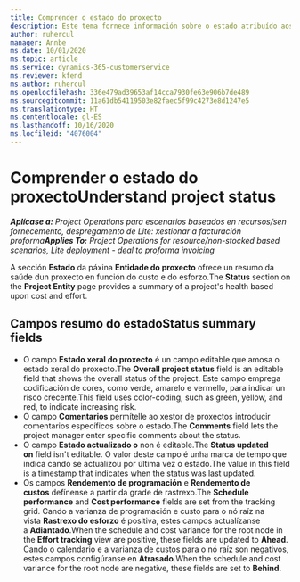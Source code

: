 ```yaml
---
title: Comprender o estado do proxecto
description: Este tema fornece información sobre o estado atribuído aos proxectos en Dynamics 365 Project Operations.
author: ruhercul
manager: Annbe
ms.date: 10/01/2020
ms.topic: article
ms.service: dynamics-365-customerservice
ms.reviewer: kfend
ms.author: ruhercul
ms.openlocfilehash: 336e479ad39653af14cca7930fe63e906b7de489
ms.sourcegitcommit: 11a61db54119503e82faec5f99c4273e8d1247e5
ms.translationtype: HT
ms.contentlocale: gl-ES
ms.lasthandoff: 10/16/2020
ms.locfileid: "4076004"
---
```

# <a name="understand-project-status"></a><span data-ttu-id="24d43-103">Comprender o estado do proxecto</span><span class="sxs-lookup"><span data-stu-id="24d43-103">Understand project status</span></span>

<span data-ttu-id="24d43-104">_**Aplícase a:** Project Operations para escenarios baseados en recursos/sen fornecemento, despregamento de Lite: xestionar a facturación proforma_</span><span class="sxs-lookup"><span data-stu-id="24d43-104">_**Applies To:** Project Operations for resource/non-stocked based scenarios, Lite deployment - deal to proforma invoicing_</span></span>


<span data-ttu-id="24d43-105">A sección **Estado** da páxina **Entidade do proxecto** ofrece un resumo da saúde dun proxecto en función do custo e do esforzo.</span><span class="sxs-lookup"><span data-stu-id="24d43-105">The **Status** section on the **Project Entity** page provides a summary of a project's health based upon cost and effort.</span></span>


## <a name="status-summary-fields"></a><span data-ttu-id="24d43-106">Campos resumo do estado</span><span class="sxs-lookup"><span data-stu-id="24d43-106">Status summary fields</span></span>

- <span data-ttu-id="24d43-107">O campo **Estado xeral do proxecto** é un campo editable que amosa o estado xeral do proxecto.</span><span class="sxs-lookup"><span data-stu-id="24d43-107">The **Overall project status** field is an editable field that shows the overall status of the project.</span></span> <span data-ttu-id="24d43-108">Este campo emprega codificación de cores, como verde, amarelo e vermello, para indicar un risco crecente.</span><span class="sxs-lookup"><span data-stu-id="24d43-108">This field uses color-coding, such as green, yellow, and red, to indicate increasing risk.</span></span> 
- <span data-ttu-id="24d43-109">O campo **Comentarios** permítelle ao xestor de proxectos introducir comentarios específicos sobre o estado.</span><span class="sxs-lookup"><span data-stu-id="24d43-109">The **Comments** field lets the project manager enter specific comments about the status.</span></span> 
- <span data-ttu-id="24d43-110">O campo **Estado actualizado o** non é editable.</span><span class="sxs-lookup"><span data-stu-id="24d43-110">The **Status updated on** field isn't editable.</span></span> <span data-ttu-id="24d43-111">O valor deste campo é unha marca de tempo que indica cando se actualizou por última vez o estado.</span><span class="sxs-lookup"><span data-stu-id="24d43-111">The value in this field is a timestamp that indicates when the status was last updated.</span></span>
- <span data-ttu-id="24d43-112">Os campos **Rendemento de programación** e **Rendemento de custos** defínense a partir da grade de rastrexo.</span><span class="sxs-lookup"><span data-stu-id="24d43-112">The **Schedule performance** and **Cost performance** fields are set from the tracking grid.</span></span> <span data-ttu-id="24d43-113">Cando a varianza de programación e custo para o nó raíz na vista **Rastrexo do esforzo** é positiva, estes campos actualízanse a **Adiantado**.</span><span class="sxs-lookup"><span data-stu-id="24d43-113">When the schedule and cost variance for the root node in the **Effort tracking** view are positive, these fields are updated to **Ahead**.</span></span> <span data-ttu-id="24d43-114">Cando o calendario e a varianza de custos para o nó raíz son negativos, estes campos configúranse en **Atrasado**.</span><span class="sxs-lookup"><span data-stu-id="24d43-114">When the schedule and cost variance for the root node are negative, these fields are set to **Behind**.</span></span>
